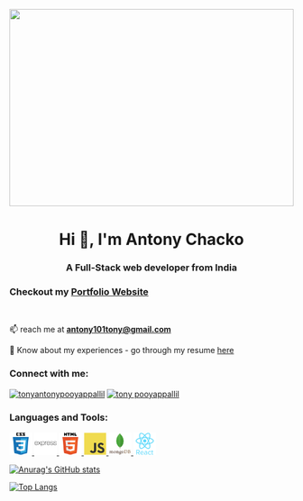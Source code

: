<img width="100%" height="350px" src="https://media.istockphoto.com/photos/blue-computer-code-wallpaper-simple-picture-id913071832?b=1&k=20&m=913071832&s=170667a&w=0&h=J1UakQczF2710mBUiMHl66LHzyD8S-9dAtc97curW4w="></img>

<h1 align="center">Hi 👋, I'm Antony Chacko</h1>
<h3 align="center">A Full-Stack web developer from India</h3>
<h3 align="left">Checkout my <a href="https://antonys-portfolio.netlify.app/" target="blank">Portfolio Website</a></h3>
<br/>

📫 reach me at **antony101tony@gmail.com**



📄 Know about my experiences - go through my resume <a href="https://drive.google.com/file/d/1-Ou6QDk9OKnNE9st_3M0x5VRwaipyf_I/view?usp=sharing](https://drive.google.com/file/d/1-Ou6QDk9OKnNE9st_3M0x5VRwaipyf_I/view?usp=sharing" target="blank">here</a> 

<h3 align="left">Connect with me:</h3>
<p align="left">
<a href="https://linkedin.com/in/tonyantonypooyappallil" target="blank"><img align="center" src="https://raw.githubusercontent.com/rahuldkjain/github-profile-readme-generator/master/src/images/icons/Social/linked-in-alt.svg" alt="tonyantonypooyappallil" height="30" width="40" /></a>
<a href="https://www.youtube.com/channel/UCnaMBNsUDC1lpoDOgWR4JzQ" target="blank"><img align="center" src="https://raw.githubusercontent.com/rahuldkjain/github-profile-readme-generator/master/src/images/icons/Social/youtube.svg" alt="tony pooyappallil" height="30" width="40" /></a>
</p>

<h3 align="left">Languages and Tools:</h3>
<p align="left"> <a href="https://www.w3schools.com/css/" target="_blank" rel="noreferrer"> <img src="https://raw.githubusercontent.com/devicons/devicon/master/icons/css3/css3-original-wordmark.svg" alt="css3" width="40" height="40"/> </a> <a href="https://expressjs.com" target="_blank" rel="noreferrer"> <img src="https://raw.githubusercontent.com/devicons/devicon/master/icons/express/express-original-wordmark.svg" alt="express" width="40" height="40"/> </a> <a href="https://www.w3.org/html/" target="_blank" rel="noreferrer"> <img src="https://raw.githubusercontent.com/devicons/devicon/master/icons/html5/html5-original-wordmark.svg" alt="html5" width="40" height="40"/> </a> <a href="https://developer.mozilla.org/en-US/docs/Web/JavaScript" target="_blank" rel="noreferrer"> <img src="https://raw.githubusercontent.com/devicons/devicon/master/icons/javascript/javascript-original.svg" alt="javascript" width="40" height="40"/> </a> <a href="https://www.mongodb.com/" target="_blank" rel="noreferrer"> <img src="https://raw.githubusercontent.com/devicons/devicon/master/icons/mongodb/mongodb-original-wordmark.svg" alt="mongodb" width="40" height="40"/> </a> <a href="https://reactjs.org/" target="_blank" rel="noreferrer"> <img src="https://raw.githubusercontent.com/devicons/devicon/master/icons/react/react-original-wordmark.svg" alt="react" width="40" height="40"/> </a> </p>

[![Anurag's GitHub stats](https://github-readme-stats.vercel.app/api?username=tonyPooyappallil&show_icons=true&theme=radical)](https://github.com/anuraghazra/github-readme-stats)

[![Top Langs](https://github-readme-stats.vercel.app/api/top-langs/?username=tonyPooyappallil&layout=compact&show_icons=true&theme=radical)](https://github.com/anuraghazra/github-readme-stats)


